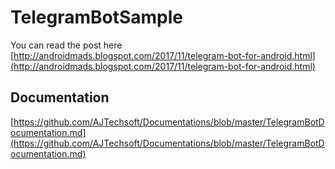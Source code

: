 # TelegramBotSample
You can read the post here [http://androidmads.blogspot.com/2017/11/telegram-bot-for-android.html](http://androidmads.blogspot.com/2017/11/telegram-bot-for-android.html) 
## Documentation
[https://github.com/AJTechsoft/Documentations/blob/master/TelegramBotDocumentation.md](https://github.com/AJTechsoft/Documentations/blob/master/TelegramBotDocumentation.md)
